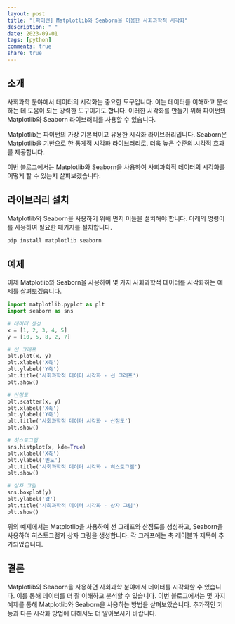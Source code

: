 ```yaml
---
layout: post
title: "[파이썬] Matplotlib와 Seaborn을 이용한 사회과학적 시각화"
description: " "
date: 2023-09-01
tags: [python]
comments: true
share: true
---
```


## 소개

사회과학 분야에서 데이터의 시각화는 중요한 도구입니다. 이는 데이터를 이해하고 분석하는 데 도움이 되는 강력한 도구이기도 합니다. 이러한 시각화를 만들기 위해 파이썬의 Matplotlib와 Seaborn 라이브러리를 사용할 수 있습니다. 

Matplotlib는 파이썬의 가장 기본적이고 유용한 시각화 라이브러리입니다. Seaborn은 Matplotlib을 기반으로 한 통계적 시각화 라이브러리로, 더욱 높은 수준의 시각적 효과를 제공합니다.

이번 블로그에서는 Matplotlib와 Seaborn을 사용하여 사회과학적 데이터의 시각화를 어떻게 할 수 있는지 살펴보겠습니다.

## 라이브러리 설치

Matplotlib와 Seaborn을 사용하기 위해 먼저 이들을 설치해야 합니다. 아래의 명령어를 사용하여 필요한 패키지를 설치합니다.

```python
pip install matplotlib seaborn
```

## 예제

이제 Matplotlib와 Seaborn을 사용하여 몇 가지 사회과학적 데이터를 시각화하는 예제를 살펴보겠습니다.

```python
import matplotlib.pyplot as plt
import seaborn as sns

# 데이터 생성
x = [1, 2, 3, 4, 5]
y = [10, 5, 8, 2, 7]

# 선 그래프
plt.plot(x, y)
plt.xlabel('X축')
plt.ylabel('Y축')
plt.title('사회과학적 데이터 시각화 - 선 그래프')
plt.show()

# 산점도
plt.scatter(x, y)
plt.xlabel('X축')
plt.ylabel('Y축')
plt.title('사회과학적 데이터 시각화 - 산점도')
plt.show()

# 히스토그램
sns.histplot(x, kde=True)
plt.xlabel('X축')
plt.ylabel('빈도')
plt.title('사회과학적 데이터 시각화 - 히스토그램')
plt.show()

# 상자 그림
sns.boxplot(y)
plt.ylabel('값')
plt.title('사회과학적 데이터 시각화 - 상자 그림')
plt.show()
```

위의 예제에서는 Matplotlib을 사용하여 선 그래프와 산점도를 생성하고, Seaborn을 사용하여 히스토그램과 상자 그림을 생성합니다. 각 그래프에는 축 레이블과 제목이 추가되었습니다.

## 결론

Matplotlib와 Seaborn을 사용하면 사회과학 분야에서 데이터를 시각화할 수 있습니다. 이를 통해 데이터를 더 잘 이해하고 분석할 수 있습니다. 이번 블로그에서는 몇 가지 예제를 통해 Matplotlib와 Seaborn을 사용하는 방법을 살펴보았습니다. 추가적인 기능과 다른 시각화 방법에 대해서도 더 알아보시기 바랍니다.